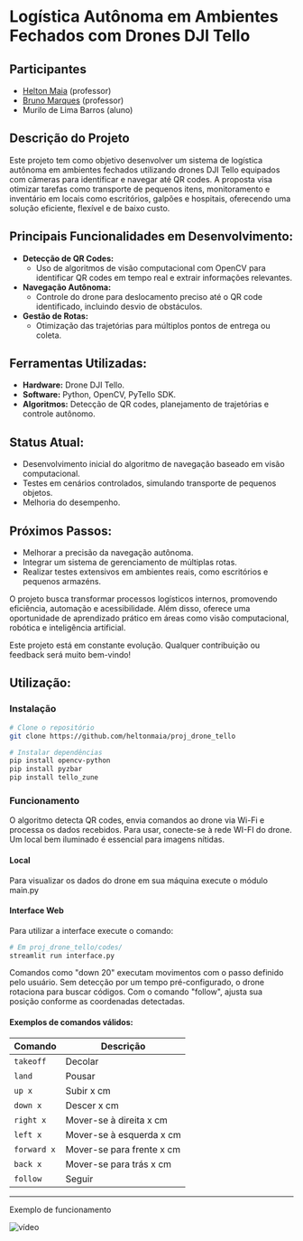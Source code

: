 # **Logística Autônoma em Ambientes Fechados com Drones DJI Tello**  
## Participantes
- [Helton Maia](https://heltonmaia.com/) (professor)
- [Bruno Marques](https://sigaa.ufrn.br/sigaa/public/docente/portal.jsf?siape=1170845) (professor)
- Murilo de Lima Barros (aluno)

## **Descrição do Projeto**  
Este projeto tem como objetivo desenvolver um sistema de logística autônoma em ambientes fechados utilizando drones DJI Tello equipados com câmeras para identificar e navegar até QR codes. A proposta visa otimizar tarefas como transporte de pequenos itens, monitoramento e inventário em locais como escritórios, galpões e hospitais, oferecendo uma solução eficiente, flexível e de baixo custo.  

## **Principais Funcionalidades em Desenvolvimento:**  
- **Detecção de QR Codes:**  
   - Uso de algoritmos de visão computacional com OpenCV para identificar QR codes em tempo real e extrair informações relevantes.  
- **Navegação Autônoma:**  
   - Controle do drone para deslocamento preciso até o QR code identificado, incluindo desvio de obstáculos.  
- **Gestão de Rotas:**  
   - Otimização das trajetórias para múltiplos pontos de entrega ou coleta.  

## **Ferramentas Utilizadas:**  
- **Hardware:** Drone DJI Tello.  
- **Software:** Python, OpenCV, PyTello SDK.  
- **Algoritmos:** Detecção de QR codes, planejamento de trajetórias e controle autônomo.  

## **Status Atual:**  
- Desenvolvimento inicial do algoritmo de navegação baseado em visão computacional.  
- Testes em cenários controlados, simulando transporte de pequenos objetos. 
- Melhoria do desempenho. 

## **Próximos Passos:**  
- Melhorar a precisão da navegação autônoma.  
- Integrar um sistema de gerenciamento de múltiplas rotas.  
- Realizar testes extensivos em ambientes reais, como escritórios e pequenos armazéns.  

O projeto busca transformar processos logísticos internos, promovendo eficiência, automação e acessibilidade. Além disso, oferece uma oportunidade de aprendizado prático em áreas como visão computacional, robótica e inteligência artificial.  

Este projeto está em constante evolução. Qualquer contribuição ou feedback será muito bem-vindo!

## **Utilização:**
### Instalação

```bash
# Clone o repositório
git clone https://github.com/heltonmaia/proj_drone_tello
```

```bash
# Instalar dependências
pip install opencv-python
pip install pyzbar
pip install tello_zune
```

### Funcionamento
O algoritmo detecta QR codes, envia comandos ao drone via Wi-Fi e processa os dados recebidos. Para usar, conecte-se à rede WI-FI do drone. Um local bem iluminado é essencial para imagens nítidas.

#### Local
Para visualizar os dados do drone em sua máquina execute o módulo main.py

#### Interface Web
Para utilizar a interface execute o comando:
```bash
# Em proj_drone_tello/codes/
streamlit run interface.py
```

Comandos como "down 20" executam movimentos com o passo definido pelo usuário. Sem detecção por um tempo pré-configurado, o drone rotaciona para buscar códigos. Com o comando "follow", ajusta sua posição conforme as coordenadas detectadas.

#### Exemplos de comandos válidos:

| Comando         | Descrição                    |
|-----------------|------------------------------|
| `takeoff`       | Decolar                      |
| `land`          | Pousar                       |
| `up x`          | Subir x cm                   |
| `down x`        | Descer x cm                  |
| `right x`       | Mover-se à direita x cm      |
| `left x`        | Mover-se à esquerda x cm     |
| `forward x`     | Mover-se para frente x cm    |
| `back x`        | Mover-se para trás x cm      |
| `follow`        | Seguir                       |

---

Exemplo de funcionamento

![vídeo](video.gif)



